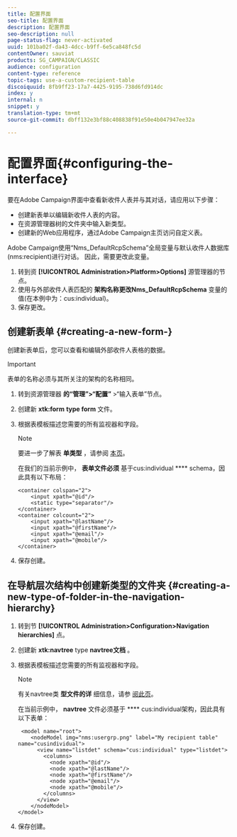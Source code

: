 ```yaml
---
title: 配置界面
seo-title: 配置界面
description: 配置界面
seo-description: null
page-status-flag: never-activated
uuid: 101ba02f-da43-4dcc-b9ff-6e5ca848fc5d
contentOwner: sauviat
products: SG_CAMPAIGN/CLASSIC
audience: configuration
content-type: reference
topic-tags: use-a-custom-recipient-table
discoiquuid: 8fb9ff23-17a7-4425-9195-738d6fd914dc
index: y
internal: n
snippet: y
translation-type: tm+mt
source-git-commit: dbff132e3bf88c408838f91e50e4b047947ee32a

---
```



# 配置界面{#configuring-the-interface}

要在Adobe Campaign界面中查看新收件人表并与其对话，请应用以下步骤：

* 创建新表单以编辑新收件人表的内容。
* 在资源管理器树的文件夹中输入新类型。
* 创建新的Web应用程序，通过Adobe Campaign主页访问自定义表。

Adobe Campaign使用“Nms_DefaultRcpSchema”全局变量与默认收件人数据库(nms:recipient)进行对话。 因此，需要更改此变量。

1. 转到资 **[!UICONTROL Administration>Platform>Options]** 源管理器的节点。
1. 使用与外部收件人表匹配的 **架构名称更改Nms_DefaultRcpSchema** 变量的值(在本例中为：cus:individual)。
1. 保存更改。

## 创建新表单 {#creating-a-new-form-}

创建新表单后，您可以查看和编辑外部收件人表格的数据。

>[!IMPORTANT]
>
>表单的名称必须与其所关注的架构的名称相同。

1. 转到资源管理器 **的“管理”>“配置”** >“输入表单”节点。
1. 创建新 **xtk:form** **type form** 文件。
1. 根据表模板描述您需要的所有监视器和字段。

   >[!NOTE]
   >
   >要进一步了解表 **单类型** ，请参阅 [本页](../../configuration/using/identifying-a-form.md)。

   在我们的当前示例中， **表单文件必须** 基于cus:individual **** schema，因此具有以下布局：

   ```
   <container colspan="2">
       <input xpath="@id"/>
       <static type="separator"/>
   </container>
   <container colcount="2">
       <input xpath="@lastName"/>
       <input xpath="@firstName"/>
       <input xpath="@email"/>
       <input xpath="@mobile"/>
   </container> 
   ```

1. 保存创建。

## 在导航层次结构中创建新类型的文件夹 {#creating-a-new-type-of-folder-in-the-navigation-hierarchy}

1. 转到节 **[!UICONTROL Administration>Configuration>Navigation hierarchies]** 点。
1. 创建新 **xtk:navtree** type **navtree文档** 。
1. 根据表模板描述您需要的所有监视器和字段。

   >[!NOTE]
   >
   >有关navtree类 **型文件的详** 细信息，请参 [阅此页](../../configuration/using/about-navigation-hierarchy.md)。

   在当前示例中， **navtree** 文件必须基于 **** cus:individual架构，因此具有以下表单：

   ```
    <model name="root">
       <nodeModel img="nms:usergrp.png" label="My recipient table" name="cusindividual">
         <view name="listdet" schema="cus:individual" type="listdet">
           <columns>
             <node xpath="@id"/>
             <node xpath="@lastName"/>
             <node xpath="@firstName"/>
             <node xpath="@email"/>
             <node xpath="@mobile"/>
           </columns>
         </view>
       </nodeModel>
   </model>
   ```

1. 保存创建。

